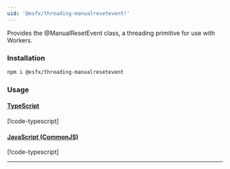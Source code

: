```yaml
---
uid: '@esfx/threading-manualresetevent!'
---
```


Provides the @ManualResetEvent class, a threading primitive for use with Workers.

### Installation

```sh
npm i @esfx/threading-manualresetevent
```

### Usage

#### [TypeScript](#tab/ts)
[!code-typescript[](../examples/usage.ts)]
#### [JavaScript (CommonJS)](#tab/js)
[!code-typescript[](../examples/usage.js)]
***

